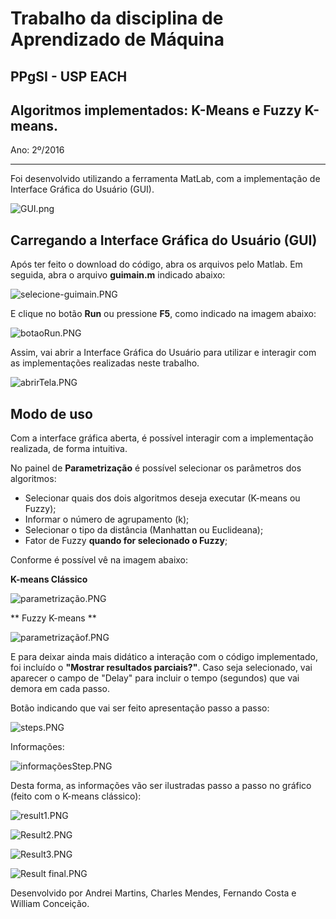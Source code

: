 # Trabalho da disciplina de Aprendizado de Máquina
## PPgSI - USP EACH

## Algoritmos implementados: K-Means e Fuzzy K-means.
Ano: 2º/2016

---------------------------------------

Foi desenvolvido utilizando a ferramenta MatLab, com a implementação de Interface Gráfica do Usuário (GUI). 

![GUI.png](images/GUI.png)


## Carregando a Interface Gráfica do Usuário (GUI)

Após ter feito o download do código, abra os arquivos pelo Matlab. 
Em seguida, abra o arquivo **guimain.m** indicado abaixo: 

![selecione-guimain.PNG](images/selecione-guimain.PNG)

E clique no botão **Run** ou pressione **F5**, como indicado na imagem abaixo: 

![botaoRun.PNG](images/botaoRun.PNG)

Assim, vai abrir a Interface Gráfica do Usuário para utilizar e interagir com as implementações realizadas neste trabalho. 

![abrirTela.PNG](images/abrirTela.PNG)


## Modo de uso

Com a interface gráfica aberta, é possível interagir com a implementação realizada, de forma intuitiva. 

No painel de **Parametrização** é possível selecionar os parâmetros dos algoritmos: 

- Selecionar quais dos dois algoritmos deseja executar (K-means ou Fuzzy);
- Informar o número de agrupamento (k); 
- Selecionar o tipo da distância (Manhattan ou Euclideana); 
- Fator de Fuzzy **quando for selecionado o Fuzzy**;

Conforme é possível vê na imagem abaixo: 

**K-means Clássico**

![parametrização.PNG](images/parametriza%C3%A7%C3%A3o.PNG)


** Fuzzy K-means **

![parametrizaçãof.PNG](images/parametriza%C3%A7%C3%A3of.PNG)


E para deixar ainda mais didático a interação com o código implementado, foi incluído o **"Mostrar resultados parciais?"**. Caso seja selecionado, vai aparecer o campo de "Delay" para incluir o tempo (segundos) que vai demora em cada passo.

Botão indicando que vai ser feito apresentação passo a passo: 

![steps.PNG](images/steps.PNG)

Informações: 

![informaçõesStep.PNG](images/informa%C3%A7%C3%B5esStep.PNG)


Desta forma, as informações vão ser ilustradas passo a passo no gráfico (feito com o K-means clássico): 

![result1.PNG](images/result1.PNG)

![Result2.PNG](images/Result2.PNG)

![Result3.PNG](images/Result3.PNG)

![Result final.PNG](images/Result%20final.PNG)


Desenvolvido por Andrei Martins, Charles Mendes, Fernando Costa e William Conceição.

